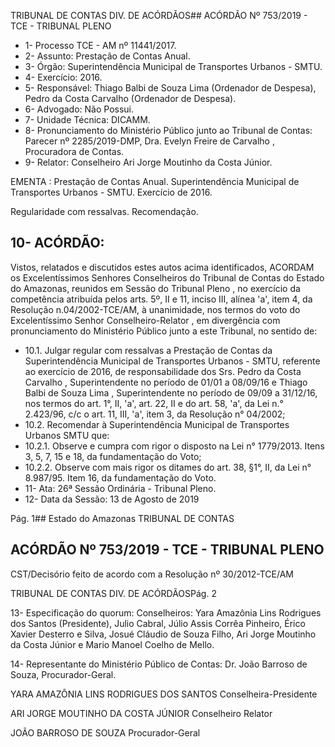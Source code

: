 TRIBUNAL DE CONTAS DIV. DE ACÓRDÃOS## ACÓRDÃO Nº 753/2019 - TCE - TRIBUNAL PLENO

- 1- Processo TCE - AM nº 11441/2017.
- 2- Assunto: Prestação de Contas Anual.
- 3- Órgão: Superintendência Municipal de Transportes Urbanos - SMTU.
- 4- Exercício: 2016.
- 5- Responsável: Thiago Balbi de Souza Lima (Ordenador de Despesa), Pedro da Costa Carvalho (Ordenador de Despesa).
- 6- Advogado: Não Possui.
- 7- Unidade Técnica: DICAMM.
- 8- Pronunciamento  do  Ministério  Público  junto  ao  Tribunal  de  Contas: Parecer  nº 2285/2019-DMP, Dra. Evelyn Freire de Carvalho , Procuradora de Contas.
- 9- Relator: Conselheiro Ari Jorge Moutinho da Costa Júnior.

EMENTA : Prestação de Contas Anual. Superintendência Municipal de Transportes Urbanos - SMTU. Exercício de 2016.

Regularidade com ressalvas. Recomendação.

## 10-  ACÓRDÃO:

Vistos, relatados e discutidos estes autos acima identificados, ACORDAM os Excelentíssimos Senhores Conselheiros do Tribunal de Contas do Estado do Amazonas, reunidos em Sessão do Tribunal Pleno , no exercício da competência atribuída pelos arts. 5º, II e 11, inciso III, alínea 'a', item 4, da Resolução n.04/2002-TCE/AM, à unanimidade, nos termos do voto do Excelentíssimo Senhor Conselheiro-Relator , em divergência com pronunciamento do Ministério Público junto a este Tribunal, no sentido de:

- 10.1. Julgar regular com ressalvas a Prestação de Contas da Superintendência Municipal de Transportes Urbanos - SMTU, referente ao exercício de 2016, de responsabilidade dos Srs. Pedro da Costa Carvalho , Superintendente no período de 01/01 a 08/09/16 e Thiago Balbi  de  Souza  Lima , Superintendente  no  período  de  09/09  a 31/12/16, nos termos do art. 1°, II, 'a', art. 22, II e do art. 58, 'a', da Lei n.° 2.423/96, c/c o art. 11, III, 'a', item 3, da Resolução n° 04/2002;
- 10.2. Recomendar à Superintendência Municipal de Transportes Urbanos SMTU que:
- 10.2.1. Observe e cumpra com rigor o disposto na Lei n° 1779/2013. Itens 3, 5, 7, 15 e 18, da fundamentação do Voto;
- 10.2.2. Observe com mais rigor os ditames do art. 38, §1°, II, da Lei n° 8.987/95. Item 16, da fundamentação do Voto.
- 11-  Ata: 26ª Sessão Ordinária - Tribunal Pleno.
- 12-  Data da Sessão: 13 de Agosto de 2019

Pág. 1## Estado do Amazonas TRIBUNAL DE CONTAS

## ACÓRDÃO Nº 753/2019 - TCE - TRIBUNAL PLENO

CST/Decisório feito de acordo com a Resolução nº 30/2012-TCE/AM

TRIBUNAL DE CONTAS DIV. DE ACÓRDÃOSPág. 2

13-  Especificação do quorum: Conselheiros: Yara Amazônia Lins Rodrigues dos Santos (Presidente), Julio Cabral, Júlio Assis Corrêa Pinheiro,  Érico Xavier Desterro e Silva, Josué  Cláudio  de  Souza  Filho,  Ari  Jorge  Moutinho  da  Costa  Júnior  e  Mario  Manoel Coelho de Mello.

14-  Representante  do  Ministério  Público  de  Contas: Dr. João  Barroso  de  Souza, Procurador-Geral.

YARA AMAZÔNIA LINS RODRIGUES DOS SANTOS Conselheira-Presidente

ARI JORGE MOUTINHO DA COSTA JÚNIOR Conselheiro Relator

JOÃO BARROSO DE SOUZA Procurador-Geral